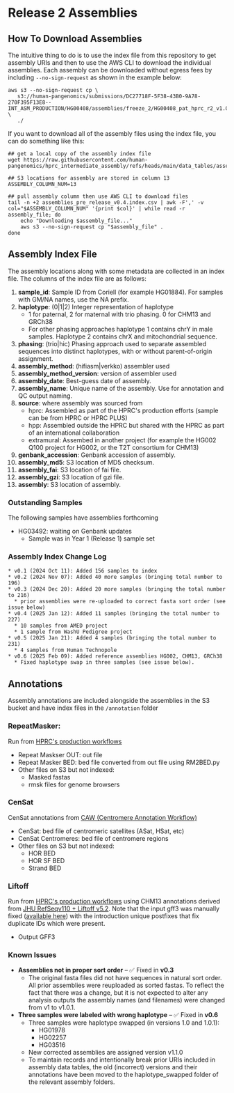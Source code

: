 # Release 2 Assemblies

## How To Download Assemblies
The intuitive thing to do is to use the index file from this repository to get assembly URIs and then to use the AWS CLI to download the individual assemblies. Each assembly can be downloaded without egress fees by including `--no-sign-request` as shown in the example below:
```
aws s3 --no-sign-request cp \
   s3://human-pangenomics/submissions/DC27718F-5F38-43B0-9A78-270F395F13E8--INT_ASM_PRODUCTION/HG00408/assemblies/freeze_2/HG00408_pat_hprc_r2_v1.0.1.fa.gz \
   ./
```

If you want to download all of the assembly files using the index file, you can do something like this:

```
## get a local copy of the assembly index file
wget https://raw.githubusercontent.com/human-pangenomics/hprc_intermediate_assembly/refs/heads/main/data_tables/assemblies_pre_release_v0.6.index.csv

## S3 locations for assembly are stored in column 13
ASSEMBLY_COLUMN_NUM=13

## pull assembly column then use AWS CLI to download files
tail -n +2 assemblies_pre_release_v0.4.index.csv | awk -F',' -v col="$ASSEMBLY_COLUMN_NUM" '{print $col}' | while read -r assembly_file; do
    echo "Downloading $assembly_file..."
    aws s3 --no-sign-request cp "$assembly_file" .
done
```

## Assembly Index File
The assembly locations along with some metadata are collected in an index file. The columns of the index file are as follows:
1. **sample_id**: Sample ID from Coriell (for example HG01884). For samples with GM/NA names, use the NA prefix.
2. **haplotype**: (0|1|2) Integer representation of haplotype
    * 1 for paternal, 2 for maternal with trio phasing. 0 for CHM13 and GRCh38 
    * For other phasing approaches haplotype 1 contains chrY in male samples. Haplotype 2 contains chrX and mitochondrial sequence.
3. **phasing**: (trio|hic) Phasing approach used to separate assembled sequences into distinct haplotypes, with or without parent-of-origin assignment.
4. **assembly_method**: (hifiasm|verkko) assembler used
5. **assembly_method_version**: version of assembler used
6. **assembly_date**: Best-guess date of assembly. 
7. **assembly_name**: Unique name of the assembly. Use for annotation and QC output naming.
8. **source**: where assembly was sourced from
    * hprc: Assembled as part of the HPRC's production efforts (sample can be from HPRC or HPRC PLUS)
    * hpp: Assembled outside the HPRC but shared with the HPRC as part of an international collaboration
    * extramural: Assembed in another project (for example the HG002 Q100 project for HG002, or the T2T consortium for CHM13)
9. **genbank_accession**: Genbank accession of assembly.
10. **assembly_md5**: S3 location of MD5 checksum.
11. **assembly_fai**: S3 location of fai file.
12. **assembly_gzi**: S3 location of gzi file.
13. **assembly**: S3 location of assembly. 

### Outstanding Samples
The following samples have assemblies forthcoming
* HG03492: waiting on Genbank updates
  * Sample was in Year 1 (Release 1) sample set

### Assembly Index Change Log

```
* v0.1 (2024 Oct 11): Added 156 samples to index
* v0.2 (2024 Nov 07): Added 40 more samples (bringing total number to 196)
* v0.3 (2024 Dec 20): Added 20 more samples (bringing the total number to 216)
  * prior assemblies were re-uploaded to correct fasta sort order (see issue below)
* v0.4 (2025 Jan 12): Added 11 samples (bringing the total number to 227)
  * 10 samples from AMED project
  * 1 sample from WashU Pedigree project
* v0.5 (2025 Jan 21): Added 4 samples (bringing the total number to 231)
  * 4 samples from Human Technopole
* v0.6 (2025 Feb 09): Added reference assemblies HG002, CHM13, GRCh38
  * Fixed haplotype swap in three samples (see issue below). 
```

## Annotations

Assembly annotations are included alongside the assemblies in the S3 bucket and have index files in the `/annotation` folder
### RepeatMasker: 
Run from [HPRC's production workflows](https://github.com/human-pangenomics/hpp_production_workflows/blob/master/annotation/wdl/workflows/repeat_masker.wdl)
* Repeat Maskser OUT: out file
* Repeat Masker BED: bed file converted from out file using RM2BED.py
* Other files on S3 but not indexed:
  * Masked fastas
  * rmsk files for genome browsers
### CenSat
CenSat annotations from [CAW (Centromere Annotation Workflow)](https://github.com/kmiga/alphaAnnotation/tree/main)
* CenSat: bed file of centromeric satellites (ASat, HSat, etc)
* CenSat Centromeres: bed file of centromere regions
* Other files on S3 but not indexed:
  * HOR BED
  * HOR SF BED
  * Strand BED
### Liftoff
Run from [HPRC's production workflows](https://github.com/human-pangenomics/hpp_production_workflows/blob/master/annotation/wdl/tasks/liftoff.wdl) using CHM13 annotations derived from [JHU RefSeqv110 + Liftoff v5.2](https://s3-us-west-2.amazonaws.com/human-pangenomics/T2T/CHM13/assemblies/annotation/chm13v2.0_RefSeq_Liftoff_v5.2.gff3.gz). Note that the input gff3 was manually fixed ([available here](https://public.gi.ucsc.edu/~pnhebbar/chm13v2.0_RefSeq_Liftoff_v5.1.gff3)) with the introduction unique postfixes that fix duplicate IDs which were present.

* Output GFF3


### Known Issues

- **Assemblies not in proper sort order** – ✅ Fixed in **v0.3**
  - The original fasta files did not have sequences in natural sort order. All prior assemblies were reuploaded as sorted fastas. To reflect the fact that there was a change, but it is not expected to alter any analysis outputs the assembly names (and filenames) were changed from v1 to v1.0.1.
- **Three samples were labeled with wrong haplotype** – ✅ Fixed in **v0.6**  
  - Three samples were haplotype swapped (in versions 1.0 and 1.0.1):
    - HG01978  
    - HG02257  
    - HG03516  
  - New corrected assemblies are assigned version v1.1.0  
  - To maintain records and intentionally break prior URIs included in assembly data tables, the old (incorrect) versions and their annotations have been moved to the haplotype_swapped folder of the relevant assembly folders.  

